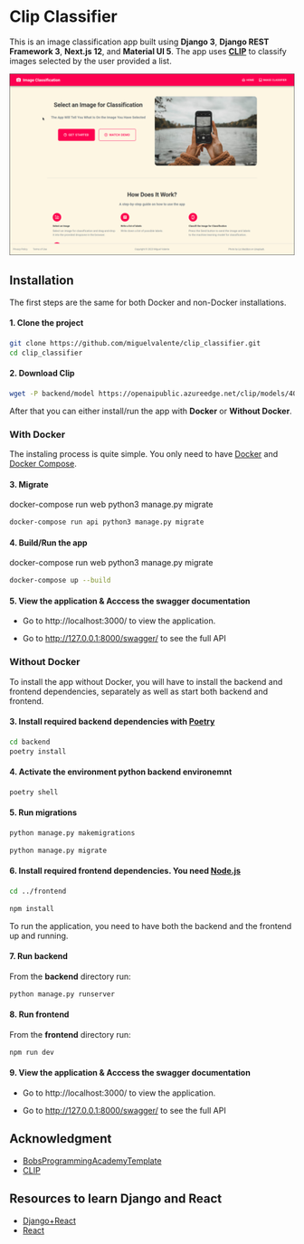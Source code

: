 # Clip Classifier

This is an image classification app built using **Django 3**, **Django REST Framework 3**, **Next.js 12**, and **Material UI 5**. The app uses **[CLIP](https://github.com/openai/CLIP)** to classify images selected by the user provided a list.

![plot](https://github.com/miguelvalente/clip_classifier/blob/master/frontend/public/images/clip_classifier.png?raw=true)



## Installation

The first steps are the same for both Docker and non-Docker installations.

#### 1. Clone the project 

```bash
git clone https://github.com/miguelvalente/clip_classifier.git
cd clip_classifier
```

#### 2. Download Clip

```bash
wget -P backend/model https://openaipublic.azureedge.net/clip/models/40d365715913c9da98579312b702a82c18be219cc2a73407c4526f58eba950af/ViT-B-32.pt
```
After that you can either install/run the app with **Docker** or **Without Docker**.

### With Docker

The instaling process is quite simple. You only need to have [Docker](https://docs.docker.com/get-docker/) and [Docker Compose](https://docs.docker.com/compose/install/). 

#### 3. Migrate
docker-compose run web python3 manage.py migrate
```bash
docker-compose run api python3 manage.py migrate
```
#### 4. Build/Run the app

docker-compose run web python3 manage.py migrate
```bash
docker-compose up --build
```

#### 5. View the application & Acccess the swagger documentation

- Go to http://localhost:3000/ to view the application.

- Go to http://127.0.0.1:8000/swagger/ to see the full API

### Without Docker

To install the app without Docker, you will have to install the backend and frontend dependencies, separately as well as start both backend and frontend. 

#### 3. Install required backend dependencies with [Poetry](https://python-poetry.org/docs/)
```bash
cd backend
poetry install
```

#### 4.  Activate the environment python backend environemnt

```bash
poetry shell
```

#### 5. Run migrations

```bash
python manage.py makemigrations
```
```bash
python manage.py migrate
```

#### 6. Install required frontend dependencies. You need [Node.js](https://docs.npmjs.com/downloading-and-installing-node-js-and-npm)

```bash
cd ../frontend
```
```bash
npm install
```

To run the application, you need to have both the backend and the frontend up and running.

#### 7. Run backend

From the **backend** directory run:

```bash
python manage.py runserver
```

#### 8. Run frontend

From the **frontend** directory run:

```bash
npm run dev
```

#### 9. View the application & Acccess the swagger documentation

- Go to http://localhost:3000/ to view the application.

- Go to http://127.0.0.1:8000/swagger/ to see the full API

## Acknowledgment

- [BobsProgrammingAcademyTemplate](https://github.com/BobsProgrammingAcademy/image-classification)
- [CLIP](https://github.com/openai/CLIP)

## Resources to learn Django and React

- [Django+React](https://www.youtube.com/watch?v=tYKRAXIio28)
- [React](https://www.youtube.com/watch?v=6fM3ueN9nYM)
